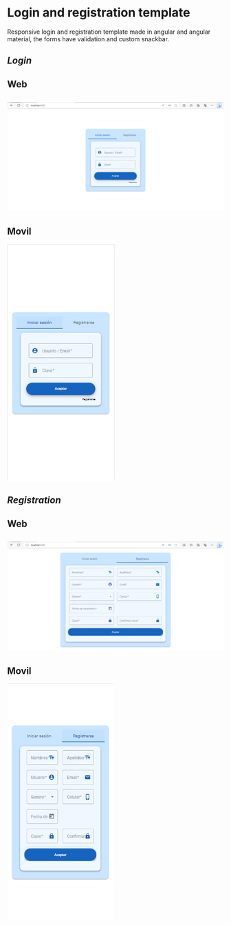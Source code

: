 # Login and registration template
Responsive login and registration template made in angular and angular material, the forms have validation and custom snackbar.
## _Login_
Web
---
![Alt text](image.png)
---
Movil
---
![Alt text](image-1.png)
## _Registration_
Web
---
![Alt text](image-2.png)
---
Movil
---
![Alt text](image-3.png)
